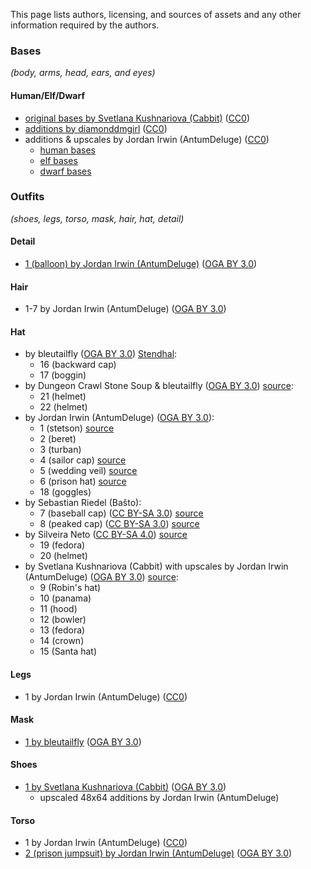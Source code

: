 
This page lists authors, licensing, and sources of assets and any other information required by the authors.

### Bases

*(body, arms, head, ears, and eyes)*

#### Human/Elf/Dwarf

- [original bases by Svetlana Kushnariova (Cabbit)](https://opengameart.org/node/24944) ([CC0][lic.cc0])
- [additions by diamonddmgirl](https://opengameart.org/node/67861) ([CC0][lic.cc0])
- additions & upscales by Jordan Irwin (AntumDeluge) ([CC0][lic.cc0])
    - [human bases](https://opengameart.org/node/84455)
    - [elf bases](https://opengameart.org/node/84456)
    - [dwarf bases](https://opengameart.org/node/84448)

### Outfits

*(shoes, legs, torso, mask, hair, hat, detail)*

#### Detail

- [1 (balloon) by Jordan Irwin (AntumDeluge)](https://opengameart.org/node/101299) ([OGA BY 3.0][lic.ogaby])

#### Hair

- 1-7 by Jordan Irwin (AntumDeluge) ([OGA BY 3.0][lic.ogaby])

#### Hat

- by bleutailfly ([OGA BY 3.0][lic.ogaby]) [Stendhal](https://stendhalgame.org/):
    - 16 (backward cap)
    - 17 (boggin)
- by Dungeon Crawl Stone Soup & bleutailfly ([OGA BY 3.0][lic.ogaby]) [source](https://opengameart.org/node/12210):
    - 21 (helmet)
    - 22 (helmet)
- by Jordan Irwin (AntumDeluge) ([OGA BY 3.0][lic.ogaby]):
    - 1 (stetson) [source](https://opengameart.org/node/140316)
    - 2 (beret)
    - 3 (turban)
    - 4 (sailor cap) [source](https://opengameart.org/node/100767)
    - 5 (wedding veil) [source](https://opengameart.org/node/83523)
    - 6 (prison hat) [source](https://opengameart.org/node/83639)
    - 18 (goggles)
- by Sebastian Riedel (Baŝto):
    - 7 (baseball cap) ([CC BY-SA 3.0][lic.ccbysa30]) [source](https://opengameart.org/node/90784)
    - 8 (peaked cap) ([CC BY-SA 3.0][lic.ccbysa30]) [source](https://opengameart.org/node/90784)
- by Silveira Neto ([CC BY-SA 4.0][lic.ccbysa40]) [source](https://github.com/silveira/openpixels)
    - 19 (fedora)
    - 20 (helmet)
- by Svetlana Kushnariova (Cabbit) with upscales by Jordan Irwin (AntumDeluge) ([OGA BY 3.0][lic.ogaby]) [source](https://opengameart.org/node/72969):
    - 9 (Robin's hat)
    - 10 (panama)
    - 11 (hood)
    - 12 (bowler)
    - 13 (fedora)
    - 14 (crown)
    - 15 (Santa hat)

#### Legs

- 1 by Jordan Irwin (AntumDeluge) ([CC0][lic.cc0])

#### Mask

- [1 by bleutailfly](https://github.com/arianne/stendhal/blob/894e86ee/data/sprites/outfit/mask/001.png) ([OGA BY 3.0][lic.ogaby])

#### Shoes

- [1 by Svetlana Kushnariova (Cabbit)](https://opengameart.org/node/72969) ([OGA BY 3.0][lic.ogaby])
  - upscaled 48x64 additions by Jordan Irwin (AntumDeluge)

#### Torso

- 1 by Jordan Irwin (AntumDeluge) ([CC0][lic.cc0])
- [2 (prison jumpsuit) by Jordan Irwin (AntumDeluge)](https://opengameart.org/node/83639) ([OGA BY 3.0][lic.ogaby])


[lic.cc0]: ../doc/licenses/CC0-1.0.txt
[lic.ccbysa30]: ../doc/licenses/CC-BY-SA-3.0.txt
[lic.ccbysa40]: ../doc/licenses/CC-BY-SA-4.0.txt
[lic.ogaby]: ../doc/licenses/OGA-BY-3.0.txt
